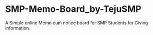 # SMP-Memo-Board_by-TejuSMP
A Simple online Memo cum notice board for SMP Students for Giving information.
